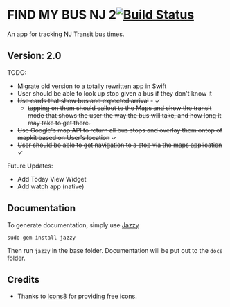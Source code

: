 # FIND MY BUS NJ 2[![Build Status](https://www.bitrise.io/app/5c8adfc7a3ee8755.svg?token=LiaTatcc2s4PIYhhSC-G6A&branch=master)](https://www.bitrise.io/app/5c8adfc7a3ee8755)
An app for tracking NJ Transit bus times.

## Version: 2.0
TODO:
- Migrate old version to a totally rewritten app in Swift
- User should be able to look up stop given a bus if they don't know it
- ~~Use cards that show bus and expected arrival~~ - ✓
    * ~~tapping on them should callout to the Maps and show the transit mode that shows the user the way the bus will take, and how long it may take to get there.~~ 
- ~~Use Google's map API to return all bus stops and overlay them ontop of mapkit based on User's location~~ ✓
- ~~User should be able to get navigation to a stop via the maps application~~ ✓

Future Updates:
- Add Today View Widget
- Add watch app (native)

## Documentation
To generate documentation, simply use [Jazzy](https://github.com/realm/jazzy)

`sudo gem install jazzy`

Then run `jazzy` in the base folder. Documentation will be put out to the `docs` folder.


## Credits

* Thanks to [Icons8](https://icons8.com) for providing free icons.